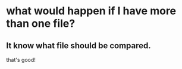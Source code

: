 # what would happen if I have more than one file?
## It know what file should be compared.
that's good!
